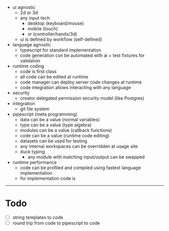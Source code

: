 -   ui agnostic
    -   2d or 3d
    -   any input tech
        -   desktop (keyboard/mouse)
        -   mobile (touch)
        -   xr (controller/hands/3d)
    -   ui is defined by workflow (self-defined)
-   language agnostic
    -   typescript for standard implementation
    -   code generation csn be automated with ai + test fixtures for validation
-   runtime coding
    -   code is first class
    -   all code can be edited at runtime
    -   code manager can deploy server code changes at runtime
    -   code integration allows interacting with any language
-   security
    -   creator delegated permission security model (like Postgres)
-   integration
    -   git file system
-   pipescript (meta programming)
    -   data can be a value (normal variables)
    -   type can be a value (type algebra)
    -   modules can be a value (callback functions)
    -   code can be a value (runtime code editing)
    -   datasets can be used for testing
    -   any internal workspaces can be overridden at usage site
    -   duck typing
        -   any module with matching input/output can be swapped
-   runtime performance
    -   code can be profiled and compiled using fastest language implementation
    -   for implementation code is

---

# Todo

-   [ ] string templates to code
-   [ ] round trip from code to pipescript to code
